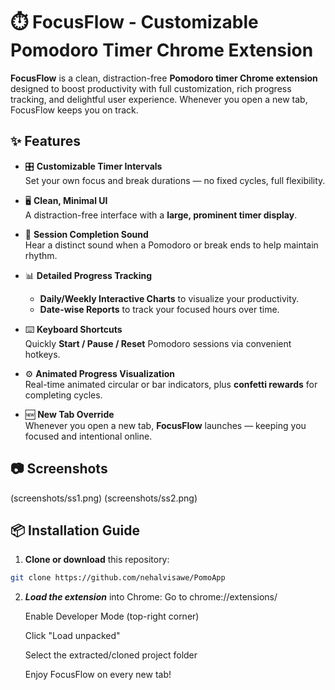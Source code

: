 # ⏱️ FocusFlow - Customizable Pomodoro Timer Chrome Extension

**FocusFlow** is a clean, distraction-free **Pomodoro timer Chrome extension** designed to boost productivity with full customization, rich progress tracking, and delightful user experience. Whenever you open a new tab, FocusFlow keeps you on track.

## ✨ Features

- 🎛️ **Customizable Timer Intervals**  
  Set your own focus and break durations — no fixed cycles, full flexibility.

- 🖥️ **Clean, Minimal UI**  
  A distraction-free interface with a **large, prominent timer display**.

- 🔔 **Session Completion Sound**  
  Hear a distinct sound when a Pomodoro or break ends to help maintain rhythm.

- 📊 **Detailed Progress Tracking**  
  - **Daily/Weekly Interactive Charts** to visualize your productivity.  
  - **Date-wise Reports** to track your focused hours over time.

- ⌨️ **Keyboard Shortcuts**  
  Quickly **Start / Pause / Reset** Pomodoro sessions via convenient hotkeys.

- ⚙️ **Animated Progress Visualization**  
  Real-time animated circular or bar indicators, plus **confetti rewards** for completing cycles.

- 🆕 **New Tab Override**  
  Whenever you open a new tab, **FocusFlow** launches — keeping you focused and intentional online.



## 📷 Screenshots


 (screenshots/ss1.png)
 (screenshots/ss2.png) 



## 📦 Installation Guide

1. **Clone or download** this repository:

```bash
git clone https://github.com/nehalvisawe/PomoApp
```
2. ***Load the extension*** into Chrome:
   Go to chrome://extensions/
   
   Enable Developer Mode (top-right corner)
   
   Click "Load unpacked"
   
   Select the extracted/cloned project folder
   
   Enjoy FocusFlow on every new tab!
